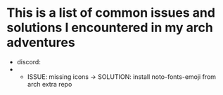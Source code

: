 # This is a list of common issues and solutions I encountered in my arch adventures
- discord: 
- - ISSUE: missing icons -> SOLUTION: install noto-fonts-emoji from arch extra repo
